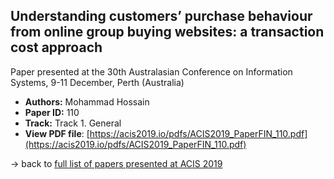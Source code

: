 ## Understanding customers’ purchase behaviour from online group buying websites: a transaction cost approach

Paper presented at the 30th Australasian Conference on Information Systems, 9-11 December, Perth (Australia)
- **Authors:** Mohammad Hossain
- **Paper ID:** 110
- **Track:** Track 1. General
- **View PDF file**: [https://acis2019.io/pdfs/ACIS2019_PaperFIN_110.pdf](https://acis2019.io/pdfs/ACIS2019_PaperFIN_110.pdf)

&rarr; back to [full list of papers presented at ACIS 2019](https://acis2019.io/)
